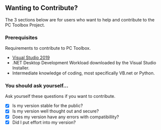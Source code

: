 ## Wanting to Contribute?
The 3 sections below are for users who want to help and contribute to the PC Toolbox Project.


### Prerequisites
Requirements to contribute to PC Toolbox.

- [Visual Studio 2019](https://visualstudio.microsoft.com/thank-you-downloading-visual-studio/?sku=Community&rel=16)
- .NET Desktop Development Workload downloaded by the Visual Studio Installer.
- Intermediate knowledge of coding, most specifically VB.net or Python.


### You should ask yourself...
Ask yourself these questions if you want to contribute.

- [x] Is my version stable for the public?
- [x] Is my version well thought out and secure?
- [x] Does my version have any errors with compatibillity?
- [x] Did I put effort into my version?
